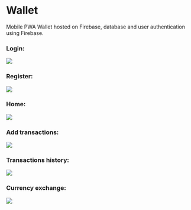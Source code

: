 # Wallet

Mobile PWA Wallet hosted on Firebase, database and user authentication using Firebase.

<h3>Login:</h3>
<img src="login.jpg">

<h3>Register:</h3>
<img src="register.jpg">

<h3>Home:</h3>
<img src="home.jpg">

<h3>Add transactions:</h3>
<img src="add.jpg">

<h3>Transactions history:</h3>
<img src="history.jpg">

<h3>Currency exchange:</h3>
<img src="change.jpg">

